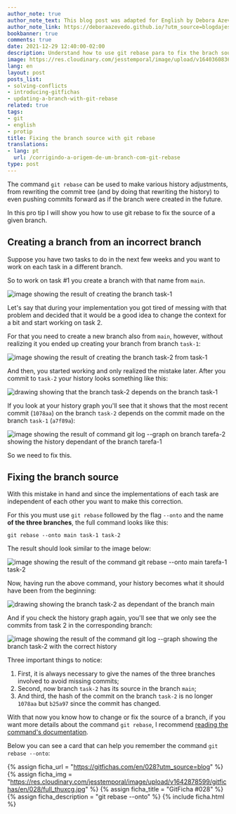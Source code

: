 ```yaml
---
author_note: true
author_note_text: This blog post was adapted for English by Debora Azevedo.
author_note_link: https://deboraazevedo.github.io/?utm_source=blogdajess
bookbanner: true
comments: true
date: 2021-12-29 12:40:00-02:00
description: Understand how to use git rebase para to fix the brach source
image: https://res.cloudinary.com/jesstemporal/image/upload/v1640360836/covers/pro_tip_voc9gk.png
lang: en
layout: post
posts_list:
- solving-conflicts
- introducing-gitfichas
- updating-a-branch-with-git-rebase
related: true
tags:
- git
- english
- protip
title: Fixing the branch source with git rebase
translations:
- lang: pt
  url: /corrigindo-a-origem-de-um-branch-com-git-rebase
type: post
---
```


The command `git rebase` can be used to make various history adjustments, from rewriting the commit tree (and by doing that rewriting the history) to even pushing commits forward as if the branch were created in the future.

In this pro tip I will show you how to use git rebase to fix the source of a given branch.

## Creating a branch from an incorrect branch

Suppose you have two tasks to do in the next few weeks and you want to work on each task in a different branch.

So to work on task #1 you create a branch with that name from `main`.

![image showing the result of creating the branch task-1](https://res.cloudinary.com/jesstemporal/image/upload/v1643381405/git-rebase-ajustar-origem/git-checkout-fig1_qd3kkn.png)

Let's say that during your implementation you got tired of messing with that problem and decided that it would be a good idea to change the context for a bit and start working on task 2.

For that you need to create a new branch also from `main`, however, without realizing it you ended up creating your branch from branch `task-1`:

![image showing the result of creating the branch task-2 from task-1](https://res.cloudinary.com/jesstemporal/image/upload/v1643382296/git-rebase-ajustar-origem/git-switch-fig2_ugve35.png)

And then, you started working and only realized the mistake later. After you commit to `task-2` your history looks something like this:

![drawing showing that the branch task-2 depends on the branch task-1](https://res.cloudinary.com/jesstemporal/image/upload/v1643382763/git-rebase-ajustar-origem/rebase-fixing-source-fig3_yjr1zx.jpg)

If you look at your history graph you'll see that it shows that the most recent commit (`1078aa`) on the branch `task-2` depends on the commit made on the branch `task-1` (`a7f89a`):

![image showing the result of command git log --graph on branch tarefa-2 showing the history dependant of the branch tarefa-1](https://res.cloudinary.com/jesstemporal/image/upload/v1643382297/git-rebase-ajustar-origem/git-log-graph-worng-branch-fig4_bsmw1u.png)

So we need to fix this.

## Fixing the branch source

With this mistake in hand and since the implementations of each task are independent of each other you want to make this correction.

For this you must use `git rebase` followed by the flag `--onto` and the name **of the three branches**, the full command looks like this:

```console
git rebase --onto main task-1 task-2
```

The result should look similar to the image below:

![image showing the result of the command git rebase --onto main tarefa-1 task-2](https://res.cloudinary.com/jesstemporal/image/upload/v1643382296/git-rebase-ajustar-origem/git-rebase-onto-main-task1-task2-fig5_lenp6j.png)

Now, having run the above command, your history becomes what it should have been from the beginning:

![drawing showing the branch task-2 as dependant of the branch main](https://res.cloudinary.com/jesstemporal/image/upload/v1643382763/git-rebase-ajustar-origem/rebase-fixed-source-fig6_shwva2.jpg)

And if you check the history graph again, you'll see that we only see the commits from task 2 in the corresponding branch:

![image showing the result of the command git log --graph showing the branch task-2 with the correct history](https://res.cloudinary.com/jesstemporal/image/upload/v1643382297/git-rebase-ajustar-origem/git-log-graph-correct-branch-fig7_ikzqld.png)

Three important things to notice:

1. First, it is always necessary to give the names of the three branches involved to avoid missing commits;
1. Second, now branch `task-2` has its source in the branch `main`;
1. And third, the hash of the commit on the branch `task-2` is no longer `1078aa` but `b25a97` since the commit has changed.

With that now you know how to change or fix the source of a branch, if you want more details about the command `git rebase`, I recommend [reading the command's documentation](https://git-scm.com/docs/git-rebase).

Below you can see a card that can help you remember the command `git rebase --onto`:

{% assign ficha_url = "https://gitfichas.com/en/028?utm_source=blog" %}
{% assign ficha_img = "https://res.cloudinary.com/jesstemporal/image/upload/v1642878599/gitfichas/en/028/full_thuxcg.jpg" %}
{% assign ficha_title = "GitFicha #028" %}
{% assign ficha_description = "git rebase --onto" %}
{% include ficha.html %}